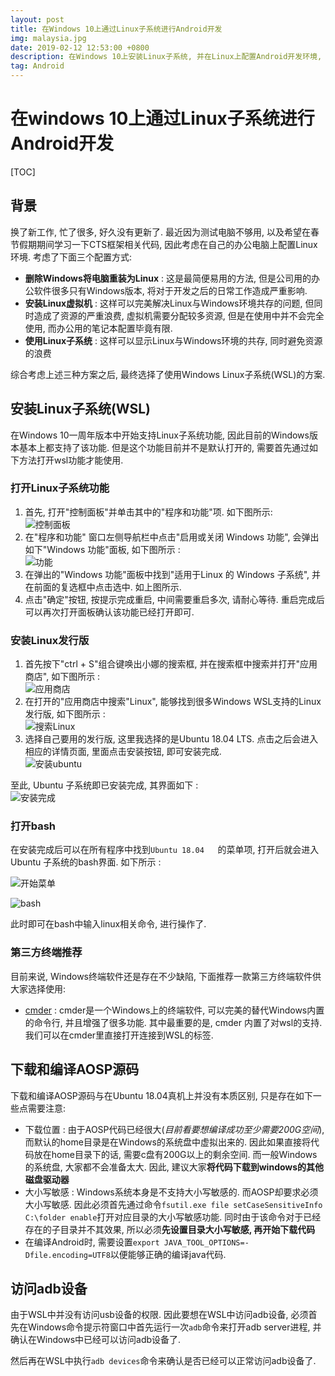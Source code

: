 ```yaml
---
layout: post
title: 在Windows 10上通过Linux子系统进行Android开发
img: malaysia.jpg
date: 2019-02-12 12:53:00 +0800
description: 在Windows 10上安装Linux子系统, 并在Linux上配置Android开发环境, 实现在Windows上的Android开发
tag: Android
---
```



# 在windows 10上通过Linux子系统进行Android开发

[TOC]

## 背景

换了新工作, 忙了很多, 好久没有更新了. 最近因为测试电脑不够用, 以及希望在春节假期期间学习一下CTS框架相关代码, 因此考虑在自己的办公电脑上配置Linux环境. 考虑了下面三个配置方式:

* **删除Windows将电脑重装为Linux** : 这是最简便易用的方法, 但是公司用的办公软件很多只有Windows版本, 将对于开发之后的日常工作造成严重影响.
* **安装Linux虚拟机** : 这样可以完美解决Linux与Windows环境共存的问题, 但同时造成了资源的严重浪费, 虚拟机需要分配较多资源, 但是在使用中并不会完全使用,  而办公用的笔记本配置毕竟有限.
* **使用Linux子系统** : 这样可以显示Linux与Windows环境的共存, 同时避免资源的浪费

综合考虑上述三种方案之后, 最终选择了使用Windows Linux子系统(WSL)的方案.

## 安装Linux子系统(WSL)

在Windows 10一周年版本中开始支持Linux子系统功能, 因此目前的Windows版本基本上都支持了该功能. 但是这个功能目前并不是默认打开的, 需要首先通过如下方法打开wsl功能才能使用.

### 打开Linux子系统功能

1. 首先, 打开"控制面板"并单击其中的"程序和功能"项. 如下图所示: <br/> ![控制面板](../assets/img/wsl-controlPannel.png)
2. 在"程序和功能" 窗口左侧导航栏中点击"启用或关闭 Windows 功能", 会弹出如下"Windows 功能"面板, 如下图所示 : <br/> ![功能](../assets/img/wsl-function.png)
3. 在弹出的"Windows 功能"面板中找到"适用于Linux 的 Windows 子系统", 并在前面的复选框中点击选中. 如上图所示.
4. 点击"确定"按钮, 按提示完成重启, 中间需要重启多次, 请耐心等待. 重启完成后可以再次打开面板确认该功能已经打开即可.

### 安装Linux发行版

1. 首先按下"ctrl + S"组合键唤出小娜的搜索框, 并在搜索框中搜索并打开"应用商店", 如下图所示 : <br/> ![应用商店](../assets/img/wsl-appStore.png)
2. 在打开的"应用商店中搜索"Linux", 能够找到很多Windows WSL支持的Linux发行版, 如下图所示 : <br/> ![搜索Linux](../assets/img/wsl-searchLinux.png)
3. 选择自己要用的发行版, 这里我选择的是Ubuntu 18.04 LTS. 点击之后会进入相应的详情页面, 里面点击安装按钮, 即可安装完成.<br/> ![安装ubuntu](../assets/img/wsl-ubuntu.png)

至此, Ubuntu 子系统即已安装完成, 其界面如下 : <br/> ![安装完成](../assets/img/wsl-installed.png)

### 打开bash

在安装完成后可以在所有程序中找到`Ubuntu 18.04	`的菜单项, 打开后就会进入Ubuntu 子系统的bash界面. 如下所示 : <br/>

![开始菜单](../assets/img/wsl-startMenu.png)

![bash](../assets/img/wsl-bash.png)

此时即可在bash中输入linux相关命令, 进行操作了.

### 第三方终端推荐

目前来说, Windows终端软件还是存在不少缺陷, 下面推荐一款第三方终端软件供大家选择使用:

* [cmder](http://cmder.net/) : cmder是一个Windows上的终端软件, 可以完美的替代Windows内置的命令行, 并且增强了很多功能. 其中最重要的是, cmder 内置了对wsl的支持.  我们可以在cmder里直接打开连接到WSL的标签.

## 下载和编译AOSP源码

下载和编译AOSP源码与在Ubuntu 18.04真机上并没有本质区别, 只是存在如下一些点需要注意:

* 下载位置 : 由于AOSP代码已经很大(*目前看要想编译成功至少需要200G空间*), 而默认的home目录是在Windows的系统盘中虚拟出来的.  因此如果直接将代码放在home目录下的话, 需要c盘有200G以上的剩余空间. 而一般Windows的系统盘, 大家都不会准备太大. 因此, 建议大家**将代码下载到windows的其他磁盘驱动器**
* 大小写敏感 : Windows系统本身是不支持大小写敏感的. 而AOSP却要求必须大小写敏感. 因此必须首先通过命令`fsutil.exe file setCaseSensitiveInfo C:\folder enable`打开对应目录的大小写敏感功能. 同时由于该命令对于已经存在的子目录并不其效果,  所以必须**先设置目录大小写敏感, 再开始下载代码**
* 在编译Android时, 需要设置`export JAVA_TOOL_OPTIONS=-Dfile.encoding=UTF8`以便能够正确的编译java代码.

## 访问adb设备

由于WSL中并没有访问usb设备的权限. 因此要想在WSL中访问adb设备, 必须首先在Windows命令提示符窗口中首先运行一次`adb`命令来打开adb server进程, 并确认在Windows中已经可以访问adb设备了. 

然后再在WSL中执行`adb devices`命令来确认是否已经可以正常访问adb设备了.